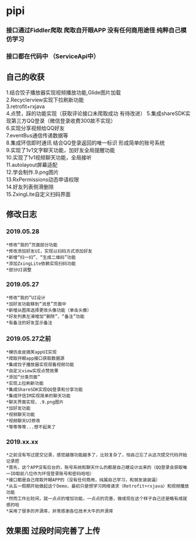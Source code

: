 # pipi

### 接口通过Fiddler爬取 爬取自开眼APP 没有任何商用途径 纯粹自己模仿学习
### 接口都在代码中 （ServiceApi中）

## 自己的收获  
  1.结合饺子播放器实现视频播放功能,Glide图片加载  
  2.Recyclerview实现下拉刷新功能  
  3.retrofit+rxjava  
  4.点赞，踩的功能实现（获取评论接口未爬取成功 有待改进） 
  5.集成shareSDK实现第三方QQ登录（微信登录收费300故不实现）  
  6.实现分享视频给QQ好友  
  7.eventBus通信传递数据等  
  8.集成环信即时通讯 结合QQ登录返回的唯一标识 形成简单的账号系统  
  9.实现了1v1文字聊天功能，加好友全局提醒功能   
  10.实现了1v1视频聊天功能，全局接听    
  11.autolayout屏幕适配  
  12.学会制作.9.png图片  
  13.RxPermissions动态申请权限  
  14.好友列表侧滑删除  
  15.ZxingLite自定义扫码界面
  
## 修改日志

### 2019.05.28
    *修改“我的”页面部分功能
    *修改添加好友UI，实现以扫码方式添加好友
    *新增“扫一扫”、“生成二维码”功能
    *添加ZxingLite依赖实现扫码功能
    *部分UI调整

### 2019.05.27
    *修改“我的”UI设计
    *加好友功能移到“消息”页面中
    *新增从图库选择更改头像功能（单击头像）
    *好友列表左滑增加“删除”、“备注”功能
    *有备注的好友显示备注

### 2019.05.27之前
    *模仿皮皮搞笑appUI实现
    *爬取开眼app接口获取数据源
    *集成饺子播放器实现观看视频功能
    *自定义view实现点赞效果
    *添加“分类页面”
    *实现上拉刷新功能
    *集成ShareSDK实现QQ登录和分享功能
    *集成环信IM实现简单的聊天功能
    *聊天界面实现，.9.png图片
    *加好友功能
    *视频聊天功能
    *视频聊天UI修改
    *等等等等...想不起来了

### 2019.xx.xx
    *之前没有写过提交记录，感觉越做功能越多了，比较复杂了，怕自己忘了从这次提交代码开始记录把
    *首先，这个APP没有后台的，账号系统和聊天什么的都是自己瞎设计出来的（QQ登录会获取唯一ID取前八位作为环信登录账号和密码哈哈）
    *接口都是自己爬取开眼APP的（没有任何商用，纯属自己学习，和朋友装装逼）
    *从五一假期开始做起这个Demo，最初只是想学习网络请求（Retrofit+rxjava）和视频播放功能
    *然而工作比较闲，就一点点的增加功能，一点点的完善，做成现在这个样子自己还是略有成就感的哈
    *采用了很多的开源库，非常感谢各位技术大牛的开源库
    
## 效果图 过段时间完善了上传
